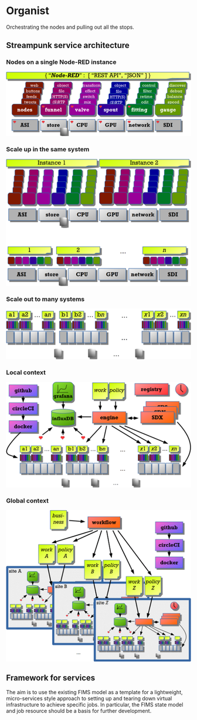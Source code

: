 # Organist
Orchestrating the nodes and pulling out all the stops.

## Streampunk service architecture

### Nodes on a single Node-RED instance

![basic platform](images/basic-platform1.png)

### Scale up in the same system

![scale up](images/scaleup.png)

### Scale out to many systems

![scale out](images/scaleout.png)

### Local context

![local context](images/local-context.png)

### Global context

![global context](images/global-context.png)

## Framework for services

The aim is to use the existing FIMS model as a template for a lightweight, micro-services style approach to setting up and tearing down virtual infrastructure to achieve specific jobs. In particular, the FIMS state model and job resource should be a basis for further development.




